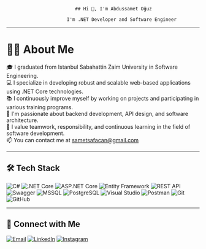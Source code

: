                              ## Hi 👋, I'm Abdussamet Oğuz

                          I'm .NET Developer and Software Engineer

---
# 👩‍💻 About Me

🎓 I graduated from Istanbul Sabahattin Zaim University in Software Engineering.  
💻 I specialize in developing robust and scalable web-based applications using .NET Core technologies.  
📚 I continuously improve myself by working on projects and participating in various training programs.  
🚀 I'm passionate about backend development, API design, and software architecture.  
🤝 I value teamwork, responsibility, and continuous learning in the field of software development.  
📫 You can contact me at sametsafacan@gmail.com

---

## 🛠️ Tech Stack

![C#](https://img.shields.io/badge/-Csharp-239120?style=flat&logo=csharp&logoColor=white)
![.NET Core](https://img.shields.io/badge/-.NET_Core-512BD4?style=flat&logo=dotnet&logoColor=white)
![ASP.NET Core](https://img.shields.io/badge/-ASP.NET_Core-512BD4?style=flat&logo=dotnet&logoColor=white)
![Entity Framework](https://img.shields.io/badge/-Entity_Framework_Core-68217A?style=flat)
![REST API](https://img.shields.io/badge/-REST_API-005571?style=flat)
![Swagger](https://img.shields.io/badge/-Swagger-85EA2D?style=flat&logo=swagger&logoColor=black)
![MSSQL](https://img.shields.io/badge/-MSSQL-CC2927?style=flat&logo=microsoftsqlserver&logoColor=white)
![PostgreSQL](https://img.shields.io/badge/-PostgreSQL-4169E1?style=flat&logo=postgresql&logoColor=white)
![Visual Studio](https://img.shields.io/badge/-Visual_Studio-5C2D91?style=flat&logo=visualstudio&logoColor=white)
![Postman](https://img.shields.io/badge/-Postman-FF6C37?style=flat&logo=postman&logoColor=white)
![Git](https://img.shields.io/badge/-Git-F05032?style=flat&logo=git&logoColor=white)
![GitHub](https://img.shields.io/badge/-GitHub-181717?style=flat&logo=github&logoColor=white)

---

## 🤝 Connect with Me

[![Email](https://img.shields.io/badge/-sametsafacan@gmail.com-D14836?style=flat&logo=gmail&logoColor=white)](mailto:sametsafacan@gmail.com)
[![LinkedIn](https://img.shields.io/badge/-linkedin:abdussametoguz-0A66C2?style=flat&logo=linkedin&logoColor=white)](https://linkedin.com/in/abdussametoguz)
[![Instagram](https://img.shields.io/badge/-@abdussamet_oguz-F56040?style=flat&logo=instagram&logoColor=white)](https://instagram.com/abdussamet_oguz)
